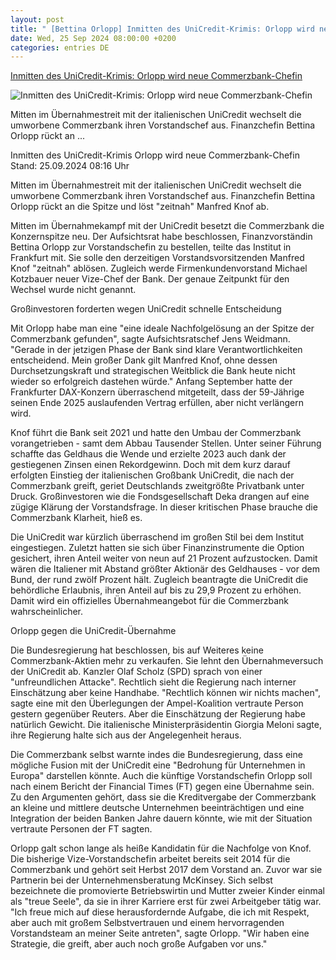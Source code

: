 ```yaml
---
layout: post
title: " [Bettina Orlopp] Inmitten des UniCredit-Krimis: Orlopp wird neue Commerzbank-Chefin"
date: Wed, 25 Sep 2024 08:00:00 +0200
categories: entries DE
---
```

[Inmitten des UniCredit-Krimis: Orlopp wird neue Commerzbank-Chefin](https://www.tagesschau.de/wirtschaft/unternehmen/commerzbank-wechsel-spitze-orlopp-100.html)

![Inmitten des UniCredit-Krimis: Orlopp wird neue Commerzbank-Chefin](https://images.tagesschau.de/image/6657b938-7629-45c0-9d79-b0db24590334/AAABkiVEcqM/AAABkZLhkrw/16x9-1280/bettina-orlopp-100.jpg)

Mitten im Übernahmestreit mit der italienischen UniCredit wechselt die umworbene Commerzbank ihren Vorstandschef aus. Finanzchefin Bettina Orlopp rückt an ...

Inmitten des UniCredit-Krimis Orlopp wird neue Commerzbank-Chefin Stand: 25.09.2024 08:16 Uhr

Mitten im Übernahmestreit mit der italienischen UniCredit wechselt die umworbene Commerzbank ihren Vorstandschef aus. Finanzchefin Bettina Orlopp rückt an die Spitze und löst "zeitnah" Manfred Knof ab.

Mitten im Übernahmekampf mit der UniCredit besetzt die Commerzbank die Konzernspitze neu. Der Aufsichtsrat habe beschlossen, Finanzvorständin Bettina Orlopp zur Vorstandschefin zu bestellen, teilte das Institut in Frankfurt mit. Sie solle den derzeitigen Vorstandsvorsitzenden Manfred Knof "zeitnah" ablösen. Zugleich werde Firmenkundenvorstand Michael Kotzbauer neuer Vize-Chef der Bank. Der genaue Zeitpunkt für den Wechsel wurde nicht genannt.

Großinvestoren forderten wegen UniCredit schnelle Entscheidung

Mit Orlopp habe man eine "eine ideale Nachfolgelösung an der Spitze der Commerzbank gefunden", sagte Aufsichtsratschef Jens Weidmann. "Gerade in der jetzigen Phase der Bank sind klare Verantwortlichkeiten entscheidend. Mein großer Dank gilt Manfred Knof, ohne dessen Durchsetzungskraft und strategischen Weitblick die Bank heute nicht wieder so erfolgreich dastehen würde." Anfang September hatte der Frankfurter DAX-Konzern überraschend mitgeteilt, dass der 59-Jährige seinen Ende 2025 auslaufenden Vertrag erfüllen, aber nicht verlängern wird.

Knof führt die Bank seit 2021 und hatte den Umbau der Commerzbank vorangetrieben - samt dem Abbau Tausender Stellen. Unter seiner Führung schaffte das Geldhaus die Wende und erzielte 2023 auch dank der gestiegenen Zinsen einen Rekordgewinn. Doch mit dem kurz darauf erfolgten Einstieg der italienischen Großbank UniCredit, die nach der Commerzbank greift, geriet Deutschlands zweitgrößte Privatbank unter Druck. Großinvestoren wie die Fondsgesellschaft Deka drangen auf eine zügige Klärung der Vorstandsfrage. In dieser kritischen Phase brauche die Commerzbank Klarheit, hieß es.

Die UniCredit war kürzlich überraschend im großen Stil bei dem Institut eingestiegen. Zuletzt hatten sie sich über Finanzinstrumente die Option gesichert, ihren Anteil weiter von neun auf 21 Prozent aufzustocken. Damit wären die Italiener mit Abstand größter Aktionär des Geldhauses - vor dem Bund, der rund zwölf Prozent hält. Zugleich beantragte die UniCredit die behördliche Erlaubnis, ihren Anteil auf bis zu 29,9 Prozent zu erhöhen. Damit wird ein offizielles Übernahmeangebot für die Commerzbank wahrscheinlicher.

Orlopp gegen die UniCredit-Übernahme

Die Bundesregierung hat beschlossen, bis auf Weiteres keine Commerzbank-Aktien mehr zu verkaufen. Sie lehnt den Übernahmeversuch der UniCredit ab. Kanzler Olaf Scholz (SPD) sprach von einer "unfreundlichen Attacke". Rechtlich sieht die Regierung nach interner Einschätzung aber keine Handhabe. "Rechtlich können wir nichts machen", sagte eine mit den Überlegungen der Ampel-Koalition vertraute Person gestern gegenüber Reuters. Aber die Einschätzung der Regierung habe natürlich Gewicht. Die italienische Ministerpräsidentin Giorgia Meloni sagte, ihre Regierung halte sich aus der Angelegenheit heraus.

Die Commerzbank selbst warnte indes die Bundesregierung, dass eine mögliche Fusion mit der UniCredit eine "Bedrohung für Unternehmen in Europa" darstellen könnte. Auch die künftige Vorstandschefin Orlopp soll nach einem Bericht der Financial Times (FT) gegen eine Übernahme sein. Zu den Argumenten gehört, dass sie die Kreditvergabe der Commerzbank an kleine und mittlere deutsche Unternehmen beeinträchtigen und eine Integration der beiden Banken Jahre dauern könnte, wie mit der Situation vertraute Personen der FT sagten.

Orlopp galt schon lange als heiße Kandidatin für die Nachfolge von Knof. Die bisherige Vize-Vorstandschefin arbeitet bereits seit 2014 für die Commerzbank und gehört seit Herbst 2017 dem Vorstand an. Zuvor war sie Partnerin bei der Unternehmensberatung McKinsey. Sich selbst bezeichnete die promovierte Betriebswirtin und Mutter zweier Kinder einmal als "treue Seele", da sie in ihrer Karriere erst für zwei Arbeitgeber tätig war. "Ich freue mich auf diese herausfordernde Aufgabe, die ich mit Respekt, aber auch mit großem Selbstvertrauen und einem hervorragenden Vorstandsteam an meiner Seite antreten", sagte Orlopp. "Wir haben eine Strategie, die greift, aber auch noch große Aufgaben vor uns."

